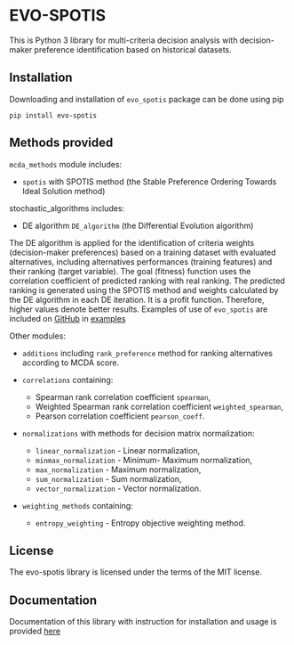 # EVO-SPOTIS

This is Python 3 library for multi-criteria decision analysis with decision-maker preference identification based on historical datasets.

## Installation

Downloading and installation of `evo_spotis` package can be done using pip

```
pip install evo-spotis
```

## Methods provided

`mcda_methods` module includes:
- `spotis` with SPOTIS method (the Stable Preference Ordering Towards Ideal Solution method)

stochastic_algorithms includes:
- DE algorithm `DE_algorithm` (the Differential Evolution algorithm)

The DE algorithm is applied for the identification of criteria weights (decision-maker preferences) based on a training dataset with evaluated alternatives,
including alternatives performances (training features) and their ranking (target variable). The goal (fitness) function uses the correlation coefficient
of predicted ranking with real ranking. The predicted ranking is generated using the SPOTIS method and weights calculated by the DE algorithm in each DE iteration.
 It is a profit function. Therefore, higher values denote better results. Examples of use of `evo_spotis` are included on [GitHub](https://github.com/energyinpython/EVO-SPOTIS) in [examples](https://github.com/energyinpython/EVO-SPOTIS/tree/main/examples)

Other modules:

- `additions` including `rank_preference` method for ranking alternatives according to MCDA score.

- `correlations` containing: 

	- Spearman rank correlation coefficient `spearman`, 
	- Weighted Spearman rank correlation coefficient `weighted_spearman`,
	- Pearson correlation coefficient `pearson_coeff`.
	
- `normalizations` with methods for decision matrix normalization:

	- `linear_normalization` - Linear normalization,
	- `minmax_normalization` - Minimum- Maximum normalization,
	- `max_normalization` - Maximum normalization,
	- `sum_normalization` - Sum normalization,
	- `vector_normalization` - Vector normalization.
	
- `weighting_methods` containing:

	- `entropy_weighting` - Entropy objective weighting method.

## License

The evo-spotis library is licensed under the terms of the MIT license.

## Documentation

Documentation of this library with instruction for installation and usage is provided
[here](https://evo-spotis.readthedocs.io/en/latest/)